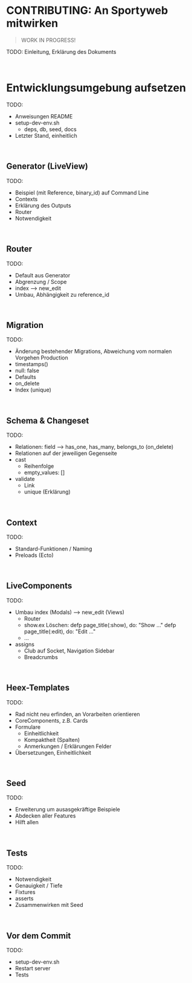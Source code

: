 # CONTRIBUTING: An Sportyweb mitwirken

> WORK IN PROGRESS!

TODO: Einleitung, Erklärung des Dokuments


&nbsp;

# Entwicklungsumgebung aufsetzen

TODO:

- Anweisungen README
- setup-dev-env.sh
    - deps, db, seed, docs
- Letzter Stand, einheitlich


&nbsp;

## Generator (LiveView)

TODO:

- Beispiel (mit Reference, binary_id) auf Command Line
- Contexts
- Erklärung des Outputs
- Router
- Notwendigkeit


&nbsp;

## Router

TODO:

- Default aus Generator
- Abgrenzung / Scope
- index --> new_edit
- Umbau, Abhängigkeit zu reference_id


&nbsp;

## Migration

TODO:

- Änderung bestehender Migrations, Abweichung vom normalen Vorgehen Production
- timestamps()
- null: false
- Defaults
- on_delete
- Index (unique)


&nbsp;

## Schema & Changeset

TODO:

- Relationen: field --> has_one, has_many, belongs_to (on_delete)
- Relationen auf der jeweiligen Gegenseite
- cast
    - Reihenfolge
    - empty_values: []
- validate
    - Link
    - unique (Erklärung)


&nbsp;

## Context

TODO:

- Standard-Funktionen / Naming
- Preloads (Ecto)


&nbsp;

## LiveComponents

TODO:

- Umbau index (Modals) --> new_edit (Views)
    - Router
    - show.ex
        Löschen:
        defp page_title(:show), do: "Show ..."
        defp page_title(:edit), do: "Edit ..."
    - ...
- assigns
    - Club auf Socket, Navigation Sidebar
    - Breadcrumbs


&nbsp;

## Heex-Templates

TODO:

- Rad nicht neu erfinden, an Vorarbeiten orientieren
- CoreComponents, z.B. Cards
- Formulare
    - Einheitlichkeit
    - Kompaktheit (Spalten)
    - Anmerkungen / Erklärungen Felder
- Übersetzungen, Einheitlichkeit


&nbsp;

## Seed

TODO:

- Erweiterung um ausasgekräftige Beispiele
- Abdecken aller Features
- Hilft allen


&nbsp;

## Tests

TODO:

- Notwendigkeit
- Genauigkeit / Tiefe
- Fixtures
- asserts
- Zusammenwirken mit Seed


&nbsp;

## Vor dem Commit

TODO:

- setup-dev-env.sh
- Restart server
- Tests
